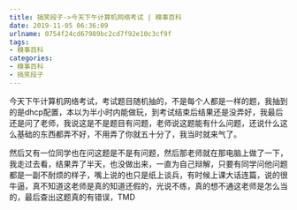 ```yaml
---
title: 搞笑段子->今天下午计算机网络考试 | 糗事百科
date: 2019-11-05 06:36:09
urlname: 0754f24cd67989bc2cd7f92e10c3cf9f
tags: 
- 糗事百科
categories:
- 糗事百科
- 搞笑段子
---
```

今天下午计算机网络考试，考试题目随机抽的，不是每个人都是一样的题，我抽到的是dhcp配置，本以为半小时内能做玩，到考试结束后结果还是没弄好，我最后还是问了老师，我说这是不是题目有问题，老师说这题能有什么问题，还说什么这么基础的东西都弄不好，不用弄了你就五十分了，我当时就来气了。

然后又有一位同学也在问这题是不是有问题，然后那老师就在那电脑上做了一下，我走过去看，结果弄了半天，也没做出来，一直为自己辩解，只要有同学问他问题都是一副不耐烦的样子，嘴上说的也只是纸上谈兵，有时候上课大话连篇，说的很牛逼，真不知道这老师是真的知道还假的，光说不练，真的想不通这老师是怎么当的，最后查出这题真的有错误，TMD



